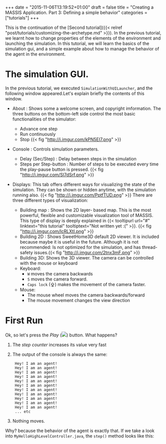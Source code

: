 +++
date = "2015-11-06T13:19:52+01:00"
draft = false
title = "Creating a MASSIS Application. Part 3: Defining a simple behavior"
categories = ["tutorials"]
+++

This is the continuation of the [Second tutorial]({{< relref "post/tutorials/customizing-the-archetype.md" >}}).
In the previous tutorial, we learnt how to change properties of the elements of the environment and launching the simulation. In this tutorial, we will learn the basics of the simulation gui, and a simple example about how to manage the behavior of the agent in the environment.

# The simulation GUI.
In the previous tutorial, we executed `SimulationWithUILauncher`, and the following window appeared.Let's explain briefly the contents of this window.

- About : Shows some a welcome screen, and copyright imformation. The three buttons on the bottom-left side control the most basic functionalities of the simulator:
     - Advance one step
     - Run continuously
     - Stop
{{< fig "http://i.imgur.com/kPN5EI7.png" >}}

- Console : Controls simulation parameters.
     - Delay (Sec/Step) : Delay between steps in the simulation
     - Steps per Step-button : Number of steps to be executed every time the play-pause button is pressed.
{{< fig "http://i.imgur.com/SI7dSrf.png" >}}

- Displays: This tab offers different ways for visualizing the state of the simulation. They can be shown or hidden anytime, with the simulation running also.  {{< fig "http://i.imgur.com/PptfTUD.png" >}}  There are three different types of visualization:
	- Building map : Shows the 2D layer- based map. This is the most powerful, flexible and customizable visualization tool of MASSIS. This type of display is deeply explained in  {{< tooltipurl url="#" linktext="this tutorial" tooltiptext="Not written yet :(" >}}. {{< fig "http://i.imgur.com/IcRLXtI.png" >}}
	- Building 2D :  Shows SweetHome3D default 2D viewer. It is included because maybe it is useful in the future. Although it is not recommended: Is not optimized for the simulation, and has thread-safety issues.{{< fig "http://i.imgur.com/2tnx3mF.png" >}}
	- Building 3D: Shows the 3D viewer. The camera can be controlled with the mouse or keyboard
	- Keyboard:
		- `W` moves the camera backwards
		- `S` moves the camera forward.
		- `Caps lock` (&#8682;) makes the movement of the camera faster.
	- Mouse:
		- The mouse wheel moves the camera backwards/forward
		- The mouse movement changes the view direction

# First Run

Ok, so let's press the _Play_ (![](http://i.imgur.com/D6C9dta.png?1)) button. What happens?

1. The _step counter_ increases its value very fast
2. The output of the console is always the same:

        Hey! I am an agent!
        Hey! I am an agent!
        Hey! I am an agent!
        Hey! I am an agent!
        Hey! I am an agent!
        Hey! I am an agent!
        Hey! I am an agent!
        Hey! I am an agent!
        Hey! I am an agent!
        Hey! I am an agent!
        Hey! I am an agent!
        ... etc
3. Nothing moves.

Why? because the behavior of the agent is exactly that. If we take a look into `MyHelloHighLevelController.java`, the `step()` method looks like this:




